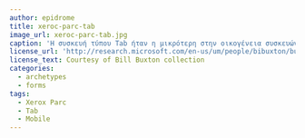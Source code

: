```yaml
---
author: epidrome
title: xeroc-parc-tab
image_url: xeroc-parc-tab.jpg
caption: 'Η συσκευή τύπου Tab ήταν η μικρότερη στην οικογένεια συσκευών διάχυτου υπολογισμού Tab-Pad-Board και ήταν σχεδιασμένη έτσι ώστε να χωράει στην παλάμη και να μπορεί να λειτουργήσει τα κουμπιά μόνο με το ένα χέρι, ενώ επέτρεπε και την αφή με το δεύτερο χέρι με την χρήση μιας πένας.'
license_url: 'http://research.microsoft.com/en-us/um/people/bibuxton/buxtoncollection/detail.aspx?id=51'
license_text: Courtesy of Bill Buxton collection
categories:
  - archetypes
  - forms
tags:
  - Xerox Parc
  - Tab
  - Mobile
---
```


